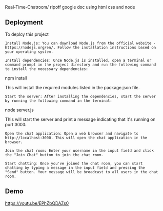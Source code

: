 Real-Time-Chatroom/ ripoff google doc using html css and node
## Deployment

To deploy this project

    Install Node.js: You can download Node.js from the official website - https://nodejs.org/en/. Follow the installation instructions based on your operating system.

    Install dependencies: Once Node.js is installed, open a terminal or command prompt in the project directory and run the following command to install the necessary dependencies:

npm install

This will install the required modules listed in the package.json file.

    Start the server: After installing the dependencies, start the server by running the following command in the terminal:

node server.js

This will start the server and print a message indicating that it's running on port 3000.

    Open the chat application: Open a web browser and navigate to http://localhost:3000. This will open the chat application in the browser.

    Join the chat room: Enter your username in the input field and click the "Join Chat" button to join the chat room.

    Start chatting: Once you've joined the chat room, you can start chatting by typing a message in the input field and pressing the "Send" button. Your message will be broadcast to all users in the chat room.
## Demo

https://youtu.be/EPhZbQDAZs0
